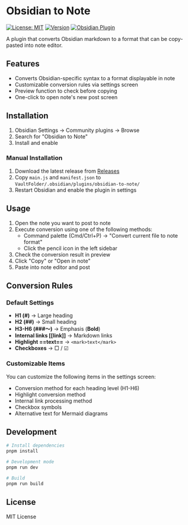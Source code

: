# Obsidian to Note

[![License: MIT](https://img.shields.io/badge/License-MIT-yellow.svg)](https://opensource.org/licenses/MIT)
[![Version](https://img.shields.io/badge/version-0.0.0-blue.svg)](https://github.com/onikun94/obsidian-to-note/releases)
[![Obsidian Plugin](https://img.shields.io/badge/Obsidian-Plugin-7c3aed.svg)](https://obsidian.md)

A plugin that converts Obsidian markdown to a format that can be copy-pasted into note editor.

## Features

- Converts Obsidian-specific syntax to a format displayable in note
- Customizable conversion rules via settings screen
- Preview function to check before copying
- One-click to open note's new post screen

## Installation

1. Obsidian Settings → Community plugins → Browse
2. Search for "Obsidian to Note"
3. Install and enable

### Manual Installation

1. Download the latest release from [Releases](https://github.com/yourusername/obsidian-to-note/releases)
2. Copy `main.js` and `manifest.json` to `VaultFolder/.obsidian/plugins/obsidian-to-note/`
3. Restart Obsidian and enable the plugin in settings

## Usage

1. Open the note you want to post to note
2. Execute conversion using one of the following methods:
   - Command palette (Cmd/Ctrl+P) → "Convert current file to note format"
   - Click the pencil icon in the left sidebar
3. Check the conversion result in preview
4. Click "Copy" or "Open in note"
5. Paste into note editor and post

## Conversion Rules

### Default Settings

- **H1 (#)** → Large heading
- **H2 (##)** → Small heading
- **H3-H6 (###〜)** → Emphasis (**Bold**)
- **Internal links [[link]]** → Markdown links
- **Highlight ==text==** → `<mark>text</mark>`
- **Checkboxes** → □ / ☑

### Customizable Items

You can customize the following items in the settings screen:

- Conversion method for each heading level (H1-H6)
- Highlight conversion method
- Internal link processing method
- Checkbox symbols
- Alternative text for Mermaid diagrams

## Development

```bash
# Install dependencies
pnpm install

# Development mode
pnpm run dev

# Build
pnpm run build
```

## License

MIT License